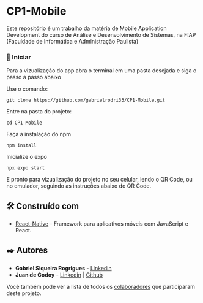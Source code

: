 # CP1-Mobile

Este repositório é um trabalho da matéria de Mobile Application Development do curso de Análise e Desenvolvimento de Sistemas, na FIAP (Faculdade de Informática e Administração Paulista)

### 🚀 Iniciar

Para a vizualização do app abra o terminal em uma pasta desejada e siga o passo a passo abaixo

Use o comando:

```
git clone https://github.com/gabrielrodri33/CP1-Mobile.git
```
Entre na pasta do projeto:

```
cd CP1-Mobile
```
Faça a instalação do npm

```
npm install
```

Inicialize o expo

```
npx expo start
```

E pronto para vizualização do projeto no seu celular, lendo o QR Code, ou no emulador, seguindo as instruções abaixo do QR Code.

## 🛠️ Construído com

* [React-Native](https://reactnative.dev) -  Framework para aplicativos móveis com JavaScript e React.

## ✒️ Autores

* **Gabriel Siqueira Rogrigues** - [Linkedin](https://www.linkedin.com/in/gabrielrodri/)
* **Juan de Godoy** - [Linkedin](https://github.com/linkParaPerfil) | [Github](github.com/Jixatos)

Você também pode ver a lista de todos os [colaboradores](https://github.com/gabrielrodri33/CP1-Mobile/graphs/contributors) que participaram deste projeto.
